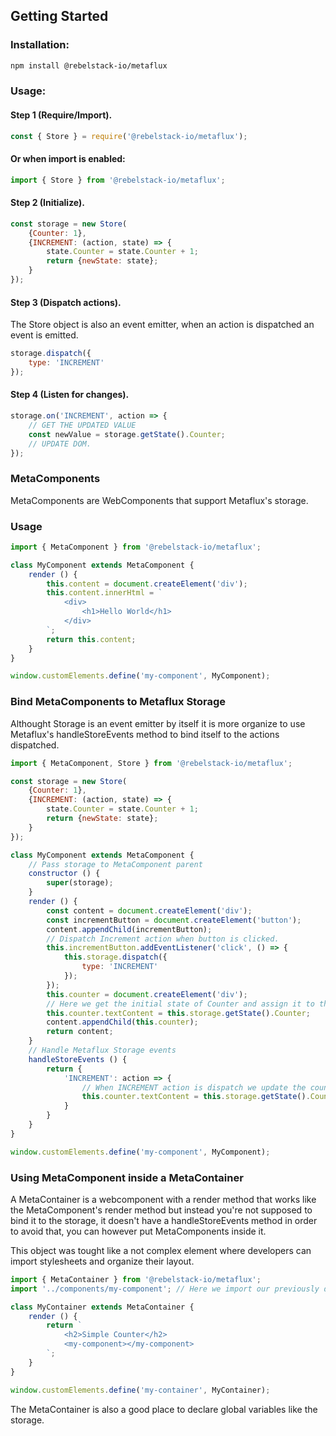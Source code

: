 
## Getting Started

### Installation:

```bash
npm install @rebelstack-io/metaflux
```

### Usage:
#### Step 1 (Require/Import).

```javascript
const { Store } = require('@rebelstack-io/metaflux');
```

#### Or when import is enabled:


```javascript
import { Store } from '@rebelstack-io/metaflux';
```

#### Step 2 (Initialize).


```javascript
const storage = new Store(
	{Counter: 1},
	{INCREMENT: (action, state) => {
		state.Counter = state.Counter + 1;
		return {newState: state};
	}
});
```

#### Step 3 (Dispatch actions).

The Store object is also an event emitter, when an action is dispatched an event is emitted.

```javascript
storage.dispatch({
	type: 'INCREMENT'
});
```

#### Step 4 (Listen for changes).

```javascript
storage.on('INCREMENT', action => {
	// GET THE UPDATED VALUE
	const newValue = storage.getState().Counter;
	// UPDATE DOM.
});
```

### MetaComponents

MetaComponents are WebComponents that support Metaflux's storage.

### Usage

```javascript
import { MetaComponent } from '@rebelstack-io/metaflux';

class MyComponent extends MetaComponent {
	render () {
		this.content = document.createElement('div');
		this.content.innerHtml = `
			<div>
				<h1>Hello World</h1>
			</div>
		`;
		return this.content;
	}
}

window.customElements.define('my-component', MyComponent);
```

### Bind MetaComponents to Metaflux Storage

Althought Storage is an event emitter by itself it is more organize to use Metaflux's handleStoreEvents method to bind itself to the actions dispatched.

```javascript
import { MetaComponent, Store } from '@rebelstack-io/metaflux';

const storage = new Store(
	{Counter: 1},
	{INCREMENT: (action, state) => {
		state.Counter = state.Counter + 1;
		return {newState: state};
	}
});

class MyComponent extends MetaComponent {
	// Pass storage to MetaComponent parent
	constructor () {
		super(storage);
	}
	render () {
		const content = document.createElement('div');
		const incrementButton = document.createElement('button');
		content.appendChild(incrementButton);
		// Dispatch Increment action when button is clicked.
		this.incrementButton.addEventListener('click', () => {
			this.storage.dispatch({
				type: 'INCREMENT'
			});
		});
		this.counter = document.createElement('div');
		// Here we get the initial state of Counter and assign it to the counter element.
		this.counter.textContent = this.storage.getState().Counter;
		content.appendChild(this.counter);
		return content;
	}
	// Handle Metaflux Storage events
	handleStoreEvents () {
		return {
			'INCREMENT': action => {
				// When INCREMENT action is dispatch we update the counter element
				this.counter.textContent = this.storage.getState().Counter;
			}
		}
	}
}

window.customElements.define('my-component', MyComponent);
```

### Using MetaComponent inside a MetaContainer

A MetaContainer is a webcomponent with a render method that works like the MetaComponent's render method but instead you're not supposed to bind it to the storage, it doesn't have a handleStoreEvents method in order to avoid that, you can however put MetaComponents inside it.

This object was tought like a not complex element where developers can import stylesheets and organize their layout.

```javascript
import { MetaContainer } from '@rebelstack-io/metaflux';
import '../components/my-component'; // Here we import our previously defined MetaComponent.

class MyContainer extends MetaContainer {
	render () {
		return `
			<h2>Simple Counter</h2>
			<my-component></my-component>
		`;
	}
}

window.customElements.define('my-container', MyContainer);
```

The MetaContainer is also a good place to declare global variables like the storage.
